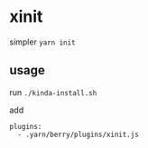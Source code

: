 xinit
=====

simpler `yarn init`

usage
-----

run `./kinda-install.sh`

add
```
plugins:
  - .yarn/berry/plugins/xinit.js
```
